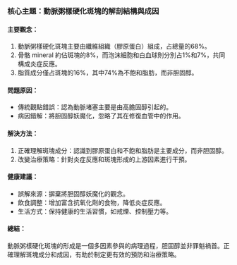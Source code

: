 ### 核心主題：動脈粥樣硬化斑塊的解剖結構與成因

#### 主要觀念：
1. 動脈粥樣硬化斑塊主要由纖維組織（膠原蛋白）組成，占總量的68%。
2. 骨骼 mineral 約佔斑塊的8%，而泡沫細胞和白血球則分別占1%和7%，共同構成炎症反應。
3. 脂質成分僅占斑塊的16%，其中74%為不飽和脂肪，而非胆固醇。

#### 問題原因：
- 傳統觀點錯誤：認為動脈堵塞主要是由高膽固醇引起的。
- 病因錯解：將胆固醇妖魔化，忽略了其在修復血管中的作用。

#### 解決方法：
1. 正確理解斑塊成分：認識到膠原蛋白和不飽和脂肪是主要成分，而非胆固醇。
2. 改變治療策略：針對炎症反應和斑塊形成的上游因素進行干預。

#### 健康建議：
- 誤解來源：摒棄將胆固醇妖魔化的觀念。
- 飲食調整：增加富含抗氧化劑的食物，降低炎症反應。
- 生活方式：保持健康的生活習慣，如戒煙、控制壓力等。

#### 總結：
動脈粥樣硬化斑塊的形成是一個多因素參與的病理過程，胆固醇並非罪魁禍首。正確理解斑塊成分和成因，有助於制定更有效的預防和治療策略。
